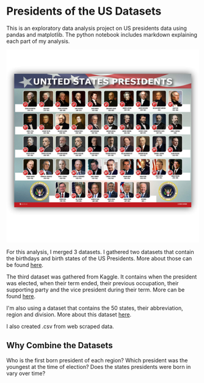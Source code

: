 # Presidents of the US Datasets

This is an exploratory data analysis project on US presidents data using pandas and matplotlib. The python notebook includes markdown explaining each part of my analysis.

![alt text](https://github.com/stubbsdiondra/PortfolioProjects/blob/main/US%20Presidents%20Analysis%20Project/presidents.jpg)

For this analysis, I merged 3 datasets. I gathered two datasets that contain the birthdays and birth states of the US Presidents. More about those can be found [here](https://people.math.sc.edu/Burkardt/datasets/presidents/presidents.html).

The third dataset was gathered from Kaggle. It contains when the president was elected, when their term ended, their previous occupation, their supporting party and the vice president during their term. More can be found [here](https://www.kaggle.com/datasets/harshitagpt/us-presidents).

I'm also using a dataset that contains the 50 states, their abbreviation, region and division. More about this dataset [here](https://www.kaggle.com/datasets/omer2040/usa-states-to-region).

I also created .csv from web scraped data.

## Why Combine the Datasets

Who is the first born president of each region?
Which president was the youngest at the time of election?
Does the states presidents were born in vary over time?
